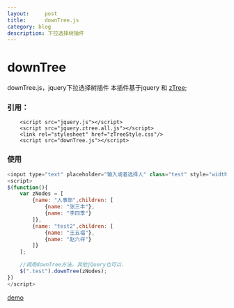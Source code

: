 ```yaml
---
layout:     post
title:      downTree.js
category: blog
description: 下拉选择树插件
---   
```

# downTree
downTree.js，jquery下拉选择树插件
本插件基于jquery 和 [zTree](http://www.treejs.cn/v3/);

### 引用：   

```javscript
    <script src="jquery.js"></script>
    <script src="jquery.ztree.all.js"></script>
    <link rel="stylesheet" href="zTreeStyle.css"/>
    <script src="downTree.js"></script>
```   

### 使用   

```javascript
<input type="text" placeholder="输入或者选择人" class="test" style="width: 200px;height: 30px;display: block;margin: 0 auto"/>
<script>
$(function(){
    var zNodes = [
        {name: "人事部",children: [
            {name: "张三丰"},
            {name: "李四季"}
        ]},
        {name: "test2",children: [
            {name: "王五福"},
            {name: "赵六祥"}
        ]}
    ];

    //调用downTree方法，其他jQuery也可以.
    $(".test").downTree(zNodes);
})
</script>
```   

[demo](http://wuzhoubo.github.io/dist/downTree/demo/demo.html)
